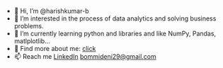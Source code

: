 - 👋 Hi, I’m @harishkumar-b
- 👀 I’m interested in the process of data analytics and solving business problems.
- 🌱 I’m currently learning python and libraries and like NumPy, Pandas, matlplotlib...
- :information_desk_person: Find more about me: [click](https://harishkumar.dev.voyage/)
- 📫 Reach me [LinkedIn](https://www.linkedin.com/in/harish-kumar-bommadene/) [bommideni29@gmail.com](mailto:bommideni29@gmail.com)

<!---
harishkumar-b/harishkumar-b is a ✨ special ✨ repository because its `README.md` (this file) appears on your GitHub profile.
You can click the Preview link to take a look at your changes.
--->
